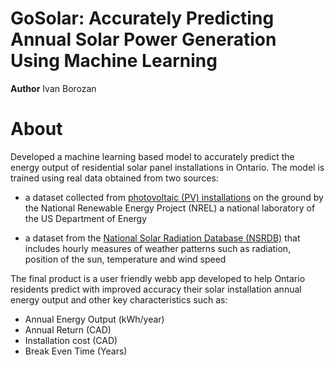 GoSolar: Accurately Predicting Annual Solar Power Generation Using Machine Learning 
===================================================================================

**Author** Ivan Borozan 

About
=====

Developed a machine learning based model to accurately predict the energy output of residential solar panel installations in Ontario. The model is trained using real data obtained from two sources:

* a dataset collected from [photovoltaic (PV) installations](https://openpv.nrel.gov/) on the ground by the National Renewable Energy Project (NREL) a national laboratory of the US Department of Energy

* a dataset from the [National Solar Radiation Database (NSRDB)](https://nsrdb.nrel.gov/) that includes hourly measures of weather patterns such as radiation, position of the sun, temperature and wind speed

The final product is a user friendly webb app developed to help Ontario residents predict with improved accuracy their solar installation annual energy output and other key characteristics such as:

* Annual Energy Output (kWh/year)
* Annual Return (CAD)
* Installation cost (CAD)
* Break Even Time (Years)
